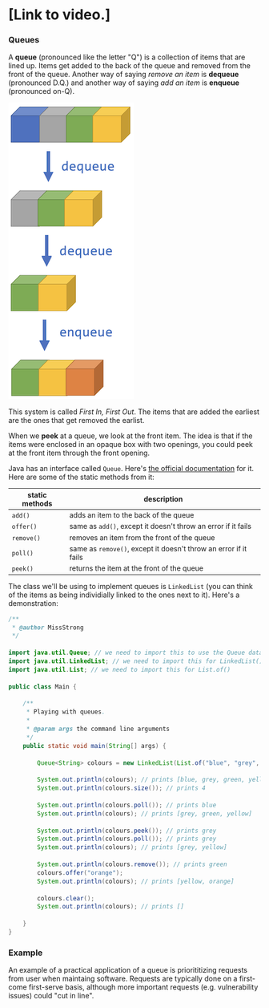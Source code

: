# [Link to video.]

### Queues

A **queue** (pronounced like the letter "Q") is a collection of items that are lined up. Items get added to the back of the queue and removed from the front of the queue. Another way of saying *remove an item* is **dequeue** (pronounced D.Q.) and another way of saying *add an item* is **enqueue** (pronounced on-Q).

![](../Images/Queue3.png)

This system is called *First In, First Out*. The items that are added the earliest are the ones that get removed the earlist.

When we **peek** at a queue, we look at the front item. The idea is that if the items were enclosed in an opaque box with two openings, you could peek at the front item through the front opening.

Java has an interface called `Queue`. Here's [the official documentation](https://docs.oracle.com/javase/7/docs/api/java/util/Queue.html) for it. Here are some of the static methods from it:

| static methods | description |
| -- | -- |
| `add()` | adds an item to the back of the queue |
| `offer()` | same as `add()`, except it doesn't throw an error if it fails |
| `remove()` | removes an item from the front of the queue |
| `poll()` | same as `remove()`, except it doesn't throw an error if it fails |
| `peek()` | returns the item at the front of the queue |

The class we'll be using to implement queues is `LinkedList` (you can think of the items as being individially linked to the ones next to it). Here's a demonstration:

```java
/**
 * @author MissStrong
 */

import java.util.Queue; // we need to import this to use the Queue data type
import java.util.LinkedList; // we need to import this for LinkedList()
import java.util.List; // we need to import this for List.of()

public class Main {

    /**
     * Playing with queues.
     *
     * @param args the command line arguments
     */
    public static void main(String[] args) {
		
        Queue<String> colours = new LinkedList(List.of("blue", "grey", "green", "yellow")); 
    
        System.out.println(colours); // prints [blue, grey, green, yellow]
        System.out.println(colours.size()); // prints 4
    
        System.out.println(colours.poll()); // prints blue
        System.out.println(colours); // prints [grey, green, yellow]
    
        System.out.println(colours.peek()); // prints grey
        System.out.println(colours.poll()); // prints grey
        System.out.println(colours); // prints [grey, yellow]
    
        System.out.println(colours.remove()); // prints green
        colours.offer("orange"); 
        System.out.println(colours); // prints [yellow, orange]
    
        colours.clear();
        System.out.println(colours); // prints []
 
    }    
}
```

### Example

An example of a practical application of a queue is priorititizing requests from user when maintaing software. Requests are typically done on a first-come first-serve basis, although more important requests (e.g. vulnerability issues) could "cut in line". 
